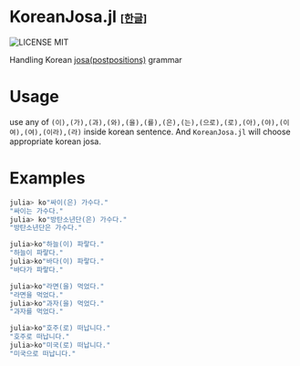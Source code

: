 # KoreanJosa.jl <font size=4>[[한글](README_KR.md)]</font>
![LICENSE MIT](https://img.shields.io/badge/license-MIT-brightgreen.svg?style=flat-square)

Handling Korean [josa(postpositions)](https://en.wikipedia.org/wiki/Korean_postpositions) grammar

# Usage 
use any of `(이),(가),(과),(와),(을),(를),(은),(는),(으로),(로),(아),(야),(이여),(여),(이라),(라)` inside korean sentence. 
And `KoreanJosa.jl` will choose appropriate korean josa. 

# Examples
```julia
julia> ko"싸이(은) 가수다."
"싸이는 가수다."
julia> ko"방탄소년단(은) 가수다."	
"방탄소년단은 가수다."
```

```julia
julia>ko"하늘(이) 파랗다."	
"하늘이 파랗다."
julia>ko"바다(이) 파랗다."	
"바다가 파랗다."	
```

```julia
julia>ko"라면(을) 먹었다."	
"라면을 먹었다."
julia>ko"과자(을) 먹었다."
"과자를 먹었다."
```	

```julia
julia>ko"호주(로) 떠납니다."	
"호주로 떠납니다."
julia>ko"미국(로) 떠납니다."	
"미국으로 떠납니다."
```

